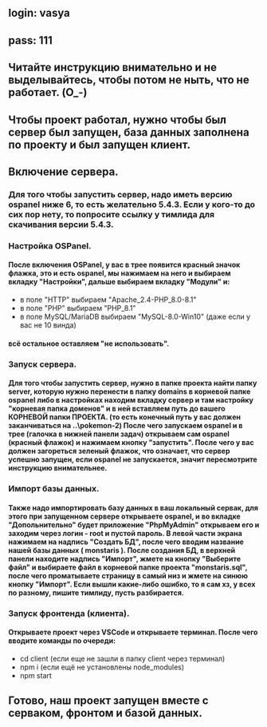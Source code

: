 
## login: vasya
## pass: 111

## Читайте инструкцию внимательно и не выделывайтесь, чтобы потом не ныть, что не работает. (O_-)

## Чтобы проект работал, нужно чтобы был сервер был запущен, база данных заполнена по проекту и был запущен клиент.

## Включение сервера.

### Для того чтобы запустить сервер, надо иметь версию ospanel ниже 6, то есть желательно 5.4.3. Если у кого-то до сих пор нету, то попросите ссылку у тимлида для скачивания версии 5.4.3.

### Настройка OSPanel.

#### После включения OSPanel, у вас в трее появится красный значок флажка, это и есть ospanel, мы нажимаем на него и выбираем вкладку "Настройки", дальше выбираем вкладку "Модули" и: 
- в поле "HTTP" выбираем "Apache_2.4-PHP_8.0-8.1"
- в поле "PHP" выбираем "PHP_8.1"
- в поле MySQL/MariaDB выбираем "MySQL-8.0-Win10" (даже если у вас не 10 винда)

#### всё остальное оставляем "не использовать".

### Запуск сервера.

#### Для того чтобы запустить сервер, нужно в папке проекта найти папку server, которую нужно перенести в папку domains в корневой папке ospanel либо в настройках находим вкладку сервер и там настройку "корневая папка доменов" и в ней вставляем путь до вашего КОРНЕВОЙ папки ПРОЕКТА. (то есть конечный путь у вас должен заканчиваться на \..\pokemon-2) После чего запускаем ospanel и в трее (галочка в нижней панели задач) открываем сам ospanel (красный флажок) и нажимаем кнопку "запустить". После чего у вас должен загореться зеленый флажок, что означает, что сервер успешно запущен, если ospanel не запускается, значит пересмотрите инструкцию внимательнее.

### Импорт базы данных.

#### Также надо импортировать базу данных в ваш локальный сервак, для этого при запущенном сервере открываете ospanel, и во вкладке "Допольнительно" будет приложение "PhpMyAdmin" открываем его и заходим через логин - root и пустой пароль. В левой части экрана нажимаем на надпись "Создать БД", после чего вводим название нашей базы данных ( monstaris ). После создания БД, в верхней панели находите надпись "Импорт", жмете на кнопку "Выберите файл" и выбираете файл в корневой папке проекта "monstaris.sql", после чего проматываете страницу в самый низ и жмете на синюю кнопку "Импорт". Если вышли какие-либо ошибко, то я сам хз, у всех по разному, пишите тимлиду, пусть разбирается.

### Запуск фронтенда (клиента).

#### Открываете проект через VSCode и открываете терминал. После чего вводите команды по очереди:
- cd client (если еще не зашли в папку client через терминал)
- npm i (если ещё не установлены node_modules)
- npm start

## Готово, наш проект запущен вместе с серваком, фронтом и базой данных.
